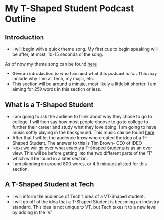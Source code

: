 
# My T-Shaped Student Podcast Outline

## Introduction

* I will begin with a quick theme song. My first cue to begin speaking will be after, at most, 10-15 seconds of the song.

As of now my theme song can be found [here](http://www.freesound.org/people/madamelabaronne/sounds/394593/)

*  Give an introduction to who I am and what this podcast is for. This may include why I am at Tech, my major, etc.
* This section will be around a minute, most likely a little bit shorter. I am aiming for 250 words in this section or less.

## What is a T-Shaped Student
* I am going to ask the audiene to think about why they chose to go to college. I will then say how most people choose to go to college to further their career and study what they love doing. I am going to have music softly playing in the background.
This music can be found [here](https://archive.org/details/JosephinWishfulThinking) 
* After that I will let the audience know who created the idea of a T-Shaped Student. The answer to this is Tim Brown- CEO of IDEO
*  Next we will go over what exactly a T-Shaped Students is as an over view. This will be before getting into the two different parts of the 'T' which will be found in a later section.
* I am planning on around 800 words, or 4.5 minutes alloted for this section. 

## A T-Shaped Student at Tech
* I will inform the audience of Tech's idea of a VT-Shaped student.
* I will go off of the idea that a T-Shaped Student is becoming an industry standard. This idea is not unique to VT, but Tech takes it to a new level by adding in the 'V.'